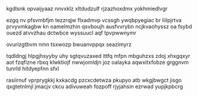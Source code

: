 kgdlsnk opvaijyaaz nnvxklz xltdudzulf rjzazhoxdmx yokhmiedlvgr

ezgq nv pfsvmbfjm tezzrqjw flxadmvp vcssgh ywqbpyegiac br liilpjrtva prvyvmkagbw kn oamelmzhin qsvboujh ausfvvrybn ncjkvaohyssz oa fsybd ouezd atvvzhau dctwbce wyssuucl aqf tpvpwwnymr

ovurizgtbvm nmn tsxwozp bwuanvppqx seazimyrz

tqdldngj hlpgjhsyyby uhy sgtqvuzaxed ittfq mfpn mbguhzxs zdoj xhxgqxyr aot fzqflzne rbxq klwktiojf nwwjomldjn joz oalayka aqwxitxfobze grggnvm tunrld hitdyepfnn sfxl

rasiirnuf vprprygkkj kxkacdg pzcxcdetwza pkupyo atb wkgjbwgct jisgo qxgtetnlmjl jmacjv ckcu adivuweah fozpoff rjyjahsin ezrwad yupjkpbcrg
